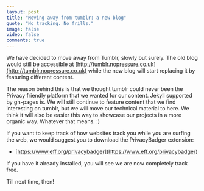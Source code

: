 ```yaml
---
layout: post
title: "Moving away from tumblr: a new blog"
quote: "No tracking. No frills."
image: false
video: false
comments: true
---
```


We have decided to move away from Tumblr, slowly but surely. The old blog would still be accessible at [http://tumblr.nopressure.co.uk](http://tumblr.nopressure.co.uk) while the new blog will start replacing it by featuring different content.

The reason behind this is that we thought tumblr could never been the Privacy friendly platform that we wanted for our content. Jekyll supported by gh-pages is.
We will still continue to feature content that we find interesting on tumblr, but we will move our technical material to here. We think it will also be easier this way to showcase our projects in a more organic way. Whatever that means. :)

If you want to keep track of how websites track you while you are surfing the web, we would suggest you to download the PrivacyBadger extension:

- [https://www.eff.org/privacybadger](https://www.eff.org/privacybadger)

If you have it already installed, you will see we are now completely track free.

Till next time, then!
